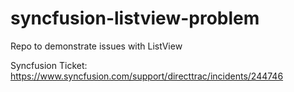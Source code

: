 # syncfusion-listview-problem
Repo to demonstrate issues with ListView

Syncfusion Ticket: https://www.syncfusion.com/support/directtrac/incidents/244746
